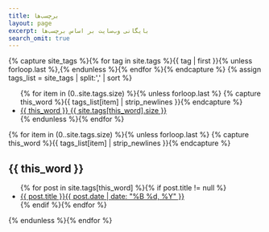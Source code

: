 ```yaml
---
title: برچسب‌ها
layout: page
excerpt: بایگانی وب‌سایت بر اساس برچسب‌ها
search_omit: true
---
```


{% capture site_tags %}{% for tag in site.tags %}{{ tag | first }}{% unless forloop.last %},{% endunless %}{% endfor %}{% endcapture %}
{% assign tags_list = site_tags | split:',' | sort %}

<ul class="tag-box inline">
  {% for item in (0..site.tags.size) %}{% unless forloop.last %}
    {% capture this_word %}{{ tags_list[item] | strip_newlines }}{% endcapture %}
    <li><a href="#{{ this_word }}">{{ this_word }} <span>{{ site.tags[this_word].size }}</span></a></li>
  {% endunless %}{% endfor %}
</ul>

{% for item in (0..site.tags.size) %}{% unless forloop.last %}
  {% capture this_word %}{{ tags_list[item] | strip_newlines }}{% endcapture %}
  <h2 id="{{ this_word }}">{{ this_word }}</h2>
  <ul class="post-list">
  {% for post in site.tags[this_word] %}{% if post.title != null %}
    <li><a href="{{ site.url }}{{ post.url }}">{{ post.title }}<span class="entry-date"><time datetime="{{ post.date | date_to_xmlschema }}">{{ post.date | date: "%B %d, %Y" }}</time></span></a></li>
  {% endif %}{% endfor %}
  </ul>
{% endunless %}{% endfor %}